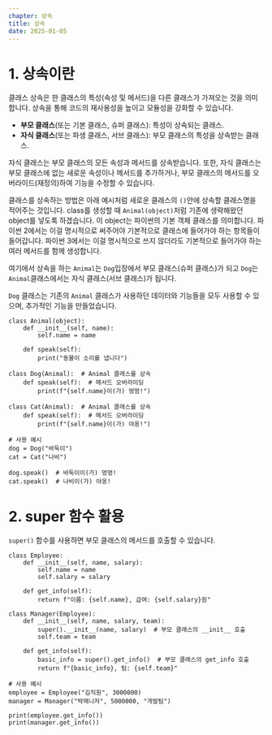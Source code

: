 ```yaml
---
chapter: 상속
title: 상속
date: 2025-01-05
---
```


# 1. 상속이란

클래스 상속은 한 클래스의 특성(속성 및 메서드)을 다른 클래스가 가져오는 것을 의미합니다. 상속을 통해 코드의 재사용성을 높이고 모듈성을 강화할 수 있습니다.

- **부모 클래스**(또는 기본 클래스, 슈퍼 클래스): 특성이 상속되는 클래스.
- **자식 클래스**(또는 파생 클래스, 서브 클래스): 부모 클래스의 특성을 상속받는 클래스.

자식 클래스는 부모 클래스의 모든 속성과 메서드를 상속받습니다. 또한, 자식 클래스는 부모 클래스에 없는 새로운 속성이나 메서드를 추가하거나, 부모 클래스의 메서드를 오버라이드(재정의)하여 기능을 수정할 수 있습니다.

클래스를 상속하는 방법은 아래 예시처럼 새로운 클래스의 `()`안에 상속할 클래스명을 적어주는 것입니다. class를 생성할 때 `Animal(object)`처럼 기존에 생략해왔던 object를 넣도록 하겠습니다. 이 object는 파이썬의 기본 객체 클래스를 의미합니다. 파이썬 2에서는 이걸 명시적으로 써주어야 기본적으로 클래스에 들어가야 하는 항목들이 들어갑니다. 파이썬 3에서는 이걸 명시적으로 쓰지 않더라도 기본적으로 들어가야 하는 여러 메서드를 함께 생성합니다.

여기에서 상속을 하는 `Animal`는 `Dog`입장에서 부모 클래스(슈퍼 클래스)가 되고 `Dog`는 `Animal`클래스에서는 자식 클래스(서브 클래스)가 됩니다.

`Dog` 클래스는 기존의 `Animal` 클래스가 사용하던 데이터와 기능들을 모두 사용할 수 있으며, 추가적인 기능을 만들었습니다.

```python-exec
class Animal(object):
    def __init__(self, name):
        self.name = name
    
    def speak(self):
        print("동물이 소리를 냅니다")

class Dog(Animal):  # Animal 클래스를 상속
    def speak(self):  # 메서드 오버라이딩
        print(f"{self.name}이(가) 멍멍!")

class Cat(Animal):  # Animal 클래스를 상속
    def speak(self):  # 메서드 오버라이딩
        print(f"{self.name}이(가) 야옹!")

# 사용 예시
dog = Dog("바둑이")
cat = Cat("나비")

dog.speak()  # 바둑이이(가) 멍멍!
cat.speak()  # 나비이(가) 야옹!
```

# 2. super 함수 활용

`super()` 함수를 사용하면 부모 클래스의 메서드를 호출할 수 있습니다.

```python-exec
class Employee:
    def __init__(self, name, salary):
        self.name = name
        self.salary = salary
    
    def get_info(self):
        return f"이름: {self.name}, 급여: {self.salary}원"

class Manager(Employee):
    def __init__(self, name, salary, team):
        super().__init__(name, salary)  # 부모 클래스의 __init__ 호출
        self.team = team
    
    def get_info(self):
        basic_info = super().get_info()  # 부모 클래스의 get_info 호출
        return f"{basic_info}, 팀: {self.team}"

# 사용 예시
employee = Employee("김직원", 3000000)
manager = Manager("박매니저", 5000000, "개발팀")

print(employee.get_info())
print(manager.get_info())
```
